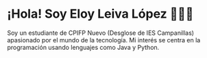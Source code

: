 # ¡Hola! Soy Eloy Leiva López 👋🧑‍💻

Soy un estudiante de CPIFP Nuevo (Desglose de IES Campanillas) apasionado por el mundo de la tecnología. Mi interés se centra en la programación usando lenguajes como Java y Python.
